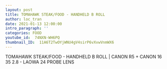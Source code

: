 ```yaml
---
layout: post
title: TOMAHAWK STEAK/FOOD - HANDHELD B ROLL
author: loc_tran
date: 2021-01-13 12:00:00
intro_paragraph: ''
categories: FOOD
youtube_id:  74NXN-WH6PQ
thumbnail_ID:  11A6T2TwOYjWNU4gV4sirP6vXvwVnmWX6
---
```

TOMAHAWK STEAK/FOOD - HANDHELD B ROLL | CANON R5 + CANON 16 35 2.8 - LAOWA 24 PROBE LENS

